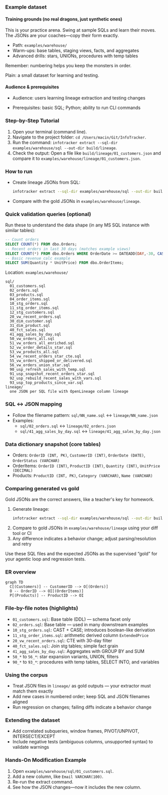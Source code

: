 ### Example dataset

#### Training grounds (no real dragons, just synthetic ones)
This is your practice arena. Swing at sample SQLs and learn their moves. The JSONs are your coaches—copy their form exactly.

- Path: `examples/warehouse/`
- Warm-ups: base tables, staging views, facts, and aggregates
- Advanced drills: stars, UNIONs, procedures with temp tables

Remember: numbering helps you keep the monsters in order.

Plain: a small dataset for learning and testing.

#### Audience & prerequisites
- Audience: users learning lineage extraction and testing changes

- Prerequisites: basic SQL; Python; ability to run CLI commands

### Step-by-Step Tutorial
1. Open your terminal (command line).
2. Navigate to the project folder: `cd /Users/macin/Git/InfoTracker`.
3. Run the command: `infotracker extract --sql-dir examples/warehouse/sql --out-dir build/lineage`.
4. Check the output: Open a file like `build/lineage/01_customers.json` and compare it to `examples/warehouse/lineage/01_customers.json`.

### How to run
- Create lineage JSONs from SQL:
  ```bash
  infotracker extract --sql-dir examples/warehouse/sql --out-dir build/lineage
  ```
- Compare with the gold JSONs in `examples/warehouse/lineage`.

### Quick validation queries (optional)
Run these to understand the data shape (in any MS SQL instance with similar tables):
```sql
-- Count orders
SELECT COUNT(*) FROM dbo.Orders;
-- Recent orders in last 30 days (matches example views)
SELECT COUNT(*) FROM dbo.Orders WHERE OrderDate >= DATEADD(DAY,-30, CAST(GETDATE() AS DATE));
-- Basic revenue calc example
SELECT SUM(Quantity * UnitPrice) FROM dbo.OrderItems;
```

Location: `examples/warehouse/`

```
sql/
  01_customers.sql
  02_orders.sql
  03_products.sql
  04_order_items.sql
  10_stg_orders.sql
  11_stg_order_items.sql
  12_stg_customers.sql
  20_vw_recent_orders.sql
  30_dim_customer.sql
  31_dim_product.sql
  40_fct_sales.sql
  41_agg_sales_by_day.sql
  50_vw_orders_all.sql
  51_vw_orders_all_enriched.sql
  52_vw_order_details_star.sql
  53_vw_products_all.sql
  54_vw_recent_orders_star_cte.sql
  55_vw_orders_shipped_or_delivered.sql
  56_vw_orders_union_star.sql
  90_usp_refresh_sales_with_temp.sql
  91_usp_snapshot_recent_orders_star.sql
  92_usp_rebuild_recent_sales_with_vars.sql
  93_usp_top_products_since_var.sql
lineage/
  one JSON per SQL file with OpenLineage column lineage
```

### SQL ↔ JSON mapping
- Follow the filename pattern: `sql/NN_name.sql` ↔ `lineage/NN_name.json`
- Examples:
  - `sql/02_orders.sql` ↔ `lineage/02_orders.json`
  - `sql/41_agg_sales_by_day.sql` ↔ `lineage/41_agg_sales_by_day.json`

### Data dictionary snapshot (core tables)
- Orders: `OrderID (INT, PK)`, `CustomerID (INT)`, `OrderDate (DATE)`, `OrderStatus (VARCHAR)`
- OrderItems: `OrderID (INT)`, `ProductID (INT)`, `Quantity (INT)`, `UnitPrice (DECIMAL)`
- Products: `ProductID (INT, PK)`, `Category (VARCHAR)`, `Name (VARCHAR)`

### Comparing generated vs gold
Gold JSONs are the correct answers, like a teacher's key for homework.
1. Generate lineage:
   ```bash
   infotracker extract --sql-dir examples/warehouse/sql --out-dir build/lineage
   ```
2. Compare to gold JSONs in `examples/warehouse/lineage` using your diff tool or CI
3. Any difference indicates a behavior change; adjust parsing/resolution and retry

Use these SQL files and the expected JSONs as the supervised “gold” for your agentic loop and regression tests. 

### ER overview
```mermaid
graph TD
  C[(Customers)] -- CustomerID --> O[(Orders)]
  O -- OrderID --> OI[(OrderItems)]
  P[(Products)] -- ProductID --> OI
```

### File-by-file notes (highlights)
- `01_customers.sql`: Base table (DDL) — schema facet only
- `02_orders.sql`: Base table — used in many downstream examples
- `10_stg_orders.sql`: CAST + CASE; introduces boolean-like derivation
- `11_stg_order_items.sql`: arithmetic derived column `ExtendedPrice`
- `20_vw_recent_orders.sql`: CTE with 30-day filter
- `40_fct_sales.sql`: Join stg tables; simple fact grain
- `41_agg_sales_by_day.sql`: Aggregates with GROUP BY and SUM
- `50_*` to `56_*`: star expansion variants, UNION, filters
- `90_*` to `93_*`: procedures with temp tables, SELECT INTO, and variables

### Using the corpus
- Treat JSON files in `lineage/` as gold outputs — your extractor must match them exactly
- Add new cases in numbered order; keep SQL and JSON filenames aligned
- Run regression on changes; failing diffs indicate a behavior change

### Extending the dataset
- Add correlated subqueries, window frames, PIVOT/UNPIVOT, INTERSECT/EXCEPT
- Include negative tests (ambiguous columns, unsupported syntax) to validate warnings

### Hands-On Modification Example
1. Open `examples/warehouse/sql/01_customers.sql`.
2. Add a new column, like `Email VARCHAR(100)`.
3. Re-run the extract command.
4. See how the JSON changes—now it includes the new column.
